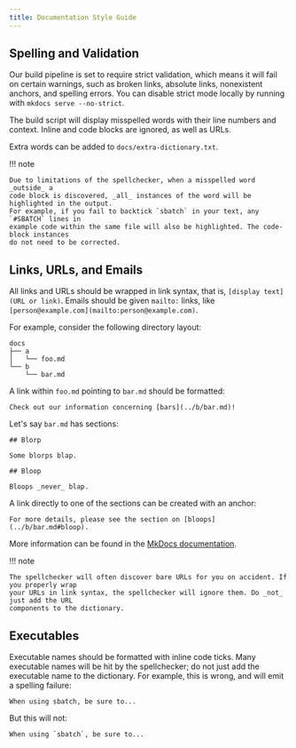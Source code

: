 ```yaml
---
title: Documentation Style Guide
---
```


## Spelling and Validation

Our build pipeline is set to require strict validation, which means it will fail on certain warnings, such as broken links, absolute links, nonexistent anchors,
and spelling errors. You can disable strict mode locally by running with `mkdocs serve --no-strict`.

The build script will display misspelled words with their line numbers and context.
Inline and code blocks are ignored, as well as URLs.

Extra words can be added to `docs/extra-dictionary.txt`.

!!! note

    Due to limitations of the spellchecker, when a misspelled word _outside_ a
    code block is discovered, _all_ instances of the word will be highlighted in the output.
    For example, if you fail to backtick `sbatch` in your text, any `#SBATCH` lines in
    example code within the same file will also be highlighted. The code-block instances
    do not need to be corrected.

## Links, URLs, and Emails

All links and URLs should be wrapped in link syntax, that is, `[display text](URL or link)`.
Emails should be given `mailto:` links, like `[person@example.com](mailto:person@example.com)`.

For example, consider the following directory layout:

```
docs
├── a
│   └── foo.md
└── b
    └── bar.md
```

A link within `foo.md` pointing to `bar.md` should be formatted:

```
Check out our information concerning [bars](../b/bar.md)!
```

Let's say `bar.md` has sections:

```
## Blorp

Some blorps blap.

## Bloop

Bloops _never_ blap.
```

A link directly to one of the sections can be created with an anchor:

```
For more details, please see the section on [bloops](../b/bar.md#bloop).
```

More information can be found in the [MkDocs documentation](https://www.mkdocs.org/user-guide/writing-your-docs/#linking-to-pages).

!!! note

    The spellchecker will often discover bare URLs for you on accident. If you properly wrap
    your URLs in link syntax, the spellchecker will ignore them. Do _not_ just add the URL
    components to the dictionary.

## Executables

Executable names should be formatted with inline code ticks. Many executable names will be
hit by the spellchecker; do not just add the executable name to the dictionary. For example, this is wrong, and will emit a spelling failure:

```
When using sbatch, be sure to...
```

But this will not:

```
When using `sbatch`, be sure to...
```
